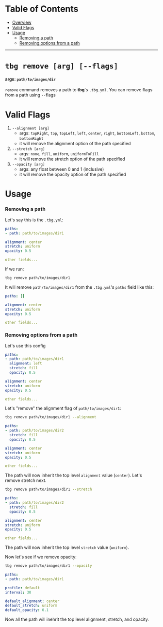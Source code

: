 # Table of Contents
- [Overview](#tbg-remove-[arg])
- [Valid Flags](#valid-flags)
- [Usage](#usage)
    - [Removing a path](#removing-a-path)
    - [Removing options from a path](#removing-options-from-a-path)
---

# `tbg remove [arg] [--flags]`
#### args: `path/to/images/dir`
`remove` command removes a path to **tbg**'s `.tbg.yml`.
You can remove flags from a path using `--`flags

# Valid Flags
1. `--alignment [arg]`
    - args: `topRight`, `top`, `topLeft`, `left`, `center`, `right`, `bottomLeft`, `bottom`, `bottomRight`
    - it will remove the alignment option of the path specified
2. `--stretch [arg]`
    - args: `none`, `fill`, `uniform`, `uniformToFill`
    - it will remove the stretch option of the path specified
3. `--opacity [arg]`
    - args: any float between 0 and 1 (inclusive)
    - it will remove the opacity option of the path specified

# Usage
### Removing a path
Let's say this is the `.tbg.yml`:
```yml
paths:
- path: path/to/images/dir1

alignment: center
stretch: uniform
opacity: 0.5

other fields...
```
If we run:
```bash
tbg remove path/to/images/dir1
```
It will remove `path/to/images/dir1` from the `.tbg.yml`'s `paths`
field like this:
```yml
paths: []

alignment: center
stretch: uniform
opacity: 0.5

other fields...
```
### Removing options from a path
Let's use this config
```yml
paths:
- path: path/to/images/dir1
  alignment: left
  stretch: fill
  opacity: 0.5

alignment: center
stretch: uniform
opacity: 0.5

other fields...
```
Let's "remove" the alignment flag of `path/to/images/dir1`:
```bash
tbg remove path/to/images/dir1 --alignment
```
```yml
paths:
- path: path/to/images/dir2 
  stretch: fill
  opacity: 0.5

alignment: center
stretch: uniform
opacity: 0.5

other fields...
```
The path will now inherit the top level `alignment` value (`center`).
Let's remove stretch next.
```bash
tbg remove path/to/images/dir1 --stretch
```
```yml
paths:
- path: path/to/images/dir2 
  stretch: fill
  opacity: 0.5

alignment: center
stretch: uniform
opacity: 0.5

other fields...
```
The path will now inherit the top level `stretch` value (`uniform`).

Now let's see if we remove opacity:
```bash
tbg remove path/to/images/dir1 --opacity
```
```yml
paths:
- path: path/to/images/dir1

profile: default
interval: 30

default_alignment: center
default_stretch: uniform
default_opacity: 0.1
```
Now all the path will inehrit the top level alignment, stretch, and opacity.
